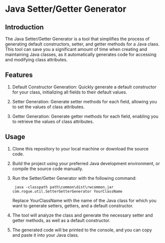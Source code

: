 
# Java Setter/Getter Generator

## Introduction
The Java Setter/Getter Generator is a tool that simplifies the process of generating default constructors, setter, and getter methods for a Java class. This tool can save you a significant amount of time when creating and maintaining Java classes, as it automatically generates code for accessing and modifying class attributes.

## Features
1. Default Constructor Generation: Quickly generate a default constructor for your class, initializing all fields to their default values.

2. Setter Generation: Generate setter methods for each field, allowing you to set the values of class attributes.

3. Getter Generation: Generate getter methods for each field, enabling you to retrieve the values of class attributes.

## Usage
1. Clone this repository to your local machine or download the source code.

2. Build the project using your preferred Java development environment, or compile the source code manually.

3. Run the Setter/Getter Generator with the following command:
   
        java -classpath path\common\dist\rwcommon.jar com.rogue.util.SetterGetterGenerator YourClassName
   Replace YourClassName with the name of the Java class for which you want to generate setters, getters, and a default constructor.

4. The tool will analyze the class and generate the necessary setter and getter methods, as well as a default constructor.

5. The generated code will be printed to the console, and you can copy and paste it into your Java class.
